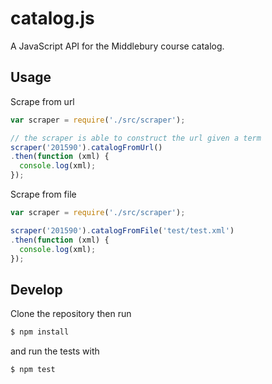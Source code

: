 # catalog.js

A JavaScript API for the Middlebury course catalog.

## Usage

Scrape from url

```js
var scraper = require('./src/scraper');

// the scraper is able to construct the url given a term
scraper('201590').catalogFromUrl()
.then(function (xml) {
  console.log(xml);
});
```

Scrape from file

```js
var scraper = require('./src/scraper');

scraper('201590').catalogFromFile('test/test.xml')
.then(function (xml) {
  console.log(xml);
});
```


## Develop

Clone the repository then run

```sh
$ npm install
```

and run the tests with

```
$ npm test
```
